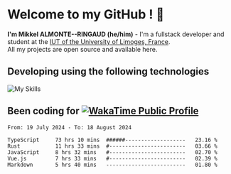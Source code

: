 # Welcome to my GitHub ! 🌃

**I'm Mikkel ALMONTE--RINGAUD (he/him)** - I'm a fullstack developer and student at the [IUT of the University of Limoges, France](https://iut.unilim.fr). \
All my projects are open source and available here.

## Developing using the following technologies

![My Skills](https://skillicons.dev/icons?i=dart,solidjs,pnpm,nodejs,ts,js,vercel,netlify,html,css,rust,astro,git,vue,md,electron,figma,github,bash,bun,cloudflare,py,tailwind,nginx,npm,tauri,vite,zig,yarn,windicss&theme=dark)

## Been coding for [![WakaTime Public Profile](https://wakatime.com/badge/user/0839e595-e07a-435c-8d59-ed95f2a3d6dd.svg?style=flat-square)](https://wakatime.com/@0839e595-e07a-435c-8d59-ed95f2a3d6dd)

<!--START_SECTION:waka-->

```plain
From: 19 July 2024 - To: 18 August 2024

TypeScript     73 hrs 10 mins  ######-------------------   23.16 %
Rust           11 hrs 33 mins  #------------------------   03.66 %
JavaScript     8 hrs 32 mins   #------------------------   02.70 %
Vue.js         7 hrs 33 mins   #------------------------   02.39 %
Markdown       5 hrs 40 mins   -------------------------   01.80 %
```

<!--END_SECTION:waka-->
